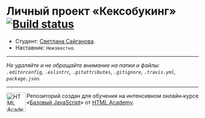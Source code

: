 # Личный проект «Кексобукинг» [![Build status][travis-image]][travis-url]

* Студент: [Светлана Сайганова](https://up.htmlacademy.ru/javascript/11/user/481983).
* Наставник: `Неизвестно`.

---

_Не удаляйте и не обращайте внимание на папки и файлы:_<br>
_`.editorconfig`, `.eslintrc`, `.gitattributes`, `.gitignore`, `.travis.yml`, `package.json`._

---

<a href="https://htmlacademy.ru/intensive/javascript"><img align="left" width="50" height="50" title="HTML Academy" src="https://up.htmlacademy.ru/static/img/intensive/javascript/logo-for-github.svg"></a>

Репозиторий создан для обучения на интенсивном онлайн‑курсе «[Базовый JavaScript](https://htmlacademy.ru/intensive/javascript)» от [HTML Academy](https://htmlacademy.ru).

[travis-image]: https://travis-ci.org/htmlacademy-javascript/481983-keksobooking.svg?branch=master
[travis-url]: https://travis-ci.org/htmlacademy-javascript/481983-keksobooking
